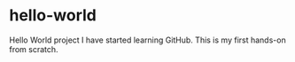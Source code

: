 # hello-world
Hello World project
I have started learning GitHub.
This is my first hands-on from scratch.

